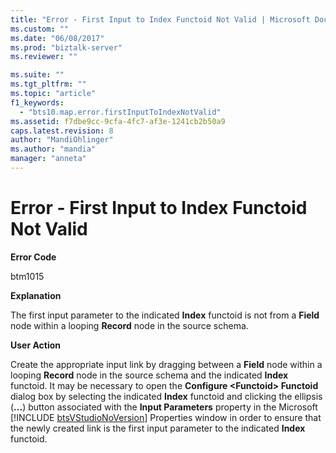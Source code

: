 ```yaml
---
title: "Error - First Input to Index Functoid Not Valid | Microsoft Docs"
ms.custom: ""
ms.date: "06/08/2017"
ms.prod: "biztalk-server"
ms.reviewer: ""

ms.suite: ""
ms.tgt_pltfrm: ""
ms.topic: "article"
f1_keywords: 
  - "bts10.map.error.firstInputToIndexNotValid"
ms.assetid: f7dbe9cc-9cfa-4fc7-af3e-1241cb2b50a9
caps.latest.revision: 8
author: "MandiOhlinger"
ms.author: "mandia"
manager: "anneta"
---
```

# Error - First Input to Index Functoid Not Valid
**Error Code**  
  
 btm1015  
  
 **Explanation**  
  
 The first input parameter to the indicated **Index** functoid is not from a **Field** node within a looping **Record** node in the source schema.  
  
 **User Action**  
  
 Create the appropriate input link by dragging between a <strong>Field</strong> node within a looping <strong>Record</strong> node in the source schema and the indicated <strong>Index</strong> functoid. It may be necessary to open the <strong>Configure \<Functoid\> Functoid</strong> dialog box by selecting the indicated <strong>Index</strong> functoid and clicking the ellipsis (<strong>...</strong>) button associated with the <strong>Input Parameters</strong> property in the Microsoft [!INCLUDE [btsVStudioNoVersion](../includes/btsvstudionoversion-md.md)] Properties window in order to ensure that the newly created link is the first input parameter to the indicated <strong>Index</strong> functoid.